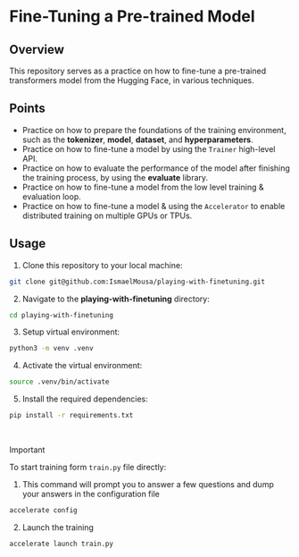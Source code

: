# Fine-Tuning a Pre-trained Model

## Overview
This repository serves as a practice on how to fine-tune a pre-trained transformers model from the Hugging Face, in various techniques.

## Points
- Practice on how to prepare the foundations of the training environment, such as the **tokenizer**, **model**, **dataset**, and **hyperparameters**.
- Practice on how to fine-tune a model by using the `Trainer` high-level API.
- Practice on how to evaluate the performance of the model after finishing the training process, by using the **evaluate** library.
- Practice on how to fine-tune a model from the low level training & evaluation loop.
- Practice on how to fine-tune a model & using the `Accelerator` to enable distributed training on multiple GPUs or TPUs.

## Usage
1. Clone this repository to your local machine:
```zsh
git clone git@github.com:IsmaelMousa/playing-with-finetuning.git
```
2. Navigate to the **playing-with-finetuning** directory:
```zsh
cd playing-with-finetuning
```
3. Setup virtual environment:
```zsh
python3 -m venv .venv
```
4. Activate the virtual environment:

```zsh
source .venv/bin/activate
```
5. Install the required dependencies:

```zsh
pip install -r requirements.txt
```

<br/>

>[!IMPORTANT]
>
> To start training form `train.py` file directly:
> 1. This command will prompt you to answer a few questions and dump your answers in the configuration file
> ```zsh 
> accelerate config
> ```
> 2. Launch the training
> ```zsh 
> accelerate launch train.py
> ```
